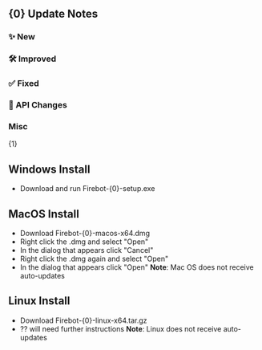 ## {0} Update Notes

### ✨ New

### 🛠️ Improved

### ✅ Fixed

### 🔗 API Changes

### Misc
{1}

## Windows Install
- Download and run Firebot-{0}-setup.exe

## MacOS Install
- Download Firebot-{0}-macos-x64.dmg
- Right click the .dmg and select "Open"
- In the dialog that appears click "Cancel"
- Right click the .dmg again and select "Open"
- In the dialog that appears click "Open"
**Note**: Mac OS does not receive auto-updates

## Linux Install
- Download Firebot-{0}-linux-x64.tar.gz
- ?? will need further instructions
**Note**: Linux does not receive auto-updates